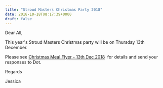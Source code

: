 ```yaml
---
title: "Stroud Masters Christmas Party 2018"
date: 2018-10-18T08:17:39+0000
draft: false
---
```

Dear All,

This year's Stroud Masters Christmas party will be on Thursday 13th December.

Please see [Christmas Meal Flyer - 13th Dec 2018](/images/2018/10/Christmas-Meal-Flyer-13th-Dec-2018-initial.pdf)
 for details and send your responses to Dot.

Regards

Jessica



